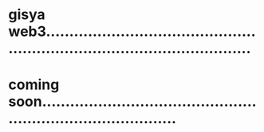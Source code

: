 # gisya web3.................................................................................................
# coming soon..................................................................................
